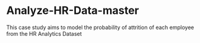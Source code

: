 # Analyze-HR-Data-master
This case study aims to model the probability of attrition of each employee from the HR Analytics Dataset
